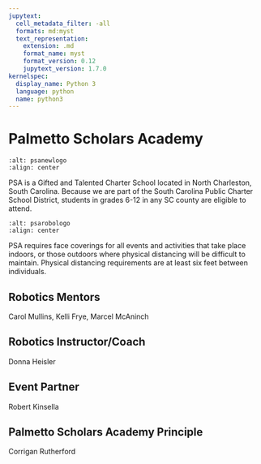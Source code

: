 ```yaml
---
jupytext:
  cell_metadata_filter: -all
  formats: md:myst
  text_representation:
    extension: .md
    format_name: myst
    format_version: 0.12
    jupytext_version: 1.7.0
kernelspec:
  display_name: Python 3
  language: python
  name: python3
---
```


# Palmetto Scholars Academy

```{image} ./images/PSA-New-Loco-Design-Final.png
:alt: psanewlogo
:align: center
```

PSA is a Gifted and Talented Charter School located in North Charleston, South Carolina. Because we are part of the  South Carolina Public Charter School District, students in grades 6-12 in any SC county are eligible to attend.

```{image} ./images/2017-BR-School-Eagle-RGB-trans-150x150.png
:alt: psarobologo
:align: center
```

PSA requires face coverings for all events and activities that take place indoors, or those outdoors where physical distancing will be difficult to maintain. Physical distancing requirements are at least six feet between individuals.

## Robotics Mentors

Carol Mullins, Kelli Frye, Marcel McAninch
## Robotics Instructor/Coach

Donna Heisler

## Event Partner

Robert Kinsella

## Palmetto Scholars Academy Principle

Corrigan Rutherford
